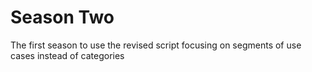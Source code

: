 # Season Two

The first season to use the revised script focusing on segments of use cases instead of categories
